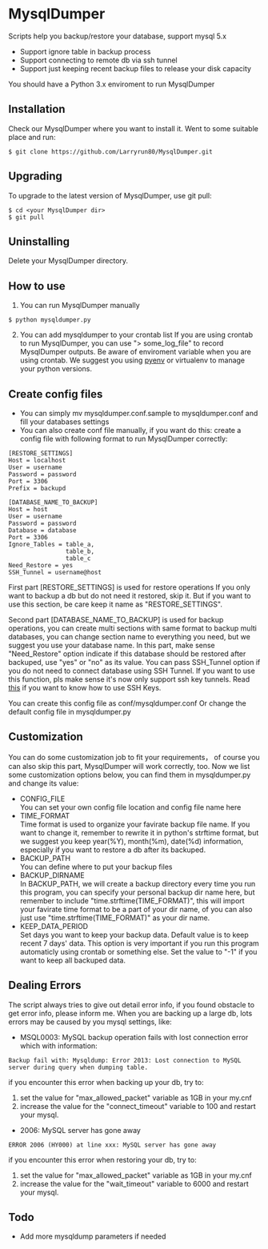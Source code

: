 # MysqlDumper
Scripts help you backup/restore your database, support mysql 5.x  
- Support ignore table in backup process  
- Support connecting to remote db via ssh tunnel  
- Support just keeping recent backup files to release your disk capacity  

You should have a Python 3.x enviroment to run MysqlDumper  

## Installation
Check our MysqlDumper where you want to install it. Went to some suitable place and run:
```
$ git clone https://github.com/Larryrun80/MysqlDumper.git
```

## Upgrading
To upgrade to the latest version of MysqlDumper, use git pull:
```
$ cd <your MysqlDumper dir>
$ git pull
```

## Uninstalling
Delete your MysqlDumper directory.

## How to use
1. You can run MysqlDumper manually
```
$ python mysqldumper.py
```
2. You can add mysqldumper to your crontab list
If you are using crontab to run MysqlDumper, you can use "> some_log_file" to record MysqlDumper outputs.
Be aware of enviroment variable when you are using crontab.
We suggest you using [pyenv](https://github.com/yyuu/pyenv) or virtualenv to manage your python versions.

## Create config files
- You can simply mv mysqldumper.conf.sample to mysqldumper.conf and fill your databases settings
- You can also create conf file manually, if you want do this:
create a config file with following format to run MysqlDumper correctly:
```
[RESTORE_SETTINGS]
Host = localhost
User = username
Password = password
Port = 3306
Prefix = backupd

[DATABASE_NAME_TO_BACKUP]
Host = host
User = username
Password = password
Database = database
Port = 3306
Ignore_Tables = table_a,
                table_b,
                table_c
Need_Restore = yes
SSH_Tunnel = username@host
```

First part [RESTORE_SETTINGS] is used for restore operations
If you only want to backup a db but do not need it restored, skip it.
But if you want to use this section, be care keep it name as "RESTORE_SETTINGS".

Second part [DATABASE_NAME_TO_BACKUP] is used for backup operations, you can create multi sections with same format to backup multi databases, you can change section name to everything you need, but we suggest you use your database name.
In this part, make sense "Need_Restore" option indicate if this database should be restored after backuped, use "yes" or "no" as its value.
You can pass SSH_Tunnel option if you do not need to connect database using SSH Tunnel. If you want to use this function, pls make sense it's now only support ssh key tunnels. Read [this](https://wiki.archlinux.org/index.php/SSH_keys#Generating_an_SSH_key_pair) if you want to know how to use SSH Keys.

You can create this config file as conf/mysqldumper.conf
Or change the default config file in mysqldumper.py

## Customization
You can do some customization job to fit your requirements， of course you can also skip this part, MysqlDumper will work correctly, too.
Now we list some customization options below, you can find them in mysqldumper.py and change its value:
- CONFIG_FILE  
    You can set your own config file location and config file name here
- TIME_FORMAT  
    Time format is used to organize your favirate backup file name. If you want to change it, remember to rewrite it in python's strftime format, but we suggest you keep year(%Y), month(%m), date(%d) information, especially if you want to restore a db after its backuped.
- BACKUP_PATH  
    You can define where to put your backup files
- BACKUP_DIRNAME  
    In BACKUP_PATH, we will create a backup directory every time you run this program, you can specify your personal backup dir name here, but remember to include "time.strftime(TIME_FORMAT)", this will import your favirate time format to be a part of your dir name, of you can also just use "time.strftime(TIME_FORMAT)" as your dir name.
- KEEP_DATA_PERIOD  
    Set days you want to keep your backup data. Default value is to keep recent 7 days' data. This option is very important if you run this program automaticly using crontab or something else. Set the value to "-1" if you want to keep all backuped data. 

## Dealing Errors
The script always tries to give out detail error info, if you found obstacle to get error info, please inform me.
When you are backing up a large db, lots errors may be caused by you mysql settings, like:
- MSQL0003: MySQL backup operation fails with lost connection error
which with information:
```
Backup fail with: Mysqldump: Error 2013: Lost connection to MySQL server during query when dumping table.
```
if you encounter this error when backing up your db, try to:
1. set the value for "max_allowed_packet" variable as 1GB in your my.cnf
2. increase the value for the "connect_timeout" variable to 100
and restart your mysql.

- 2006: MySQL server has gone away
```
ERROR 2006 (HY000) at line xxx: MySQL server has gone away
```
if you encounter this error when restoring your db, try to:
1. set the value for "max_allowed_packet" variable as 1GB in your my.cnf
2. increase the value for the "wait_timeout" variable to 6000
and restart your mysql.

## Todo
- Add more mysqldump parameters if needed
